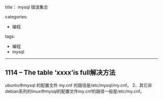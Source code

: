 title： mysql 错误集合

categories:

- 编程

tags:

- 编程
- mysql

-------

## 1114 – The table ‘xxxx’is full解决方法
ubuntu中mysql 的配置文件 my.cnf 的路径是/etc/mysql/my.cnf。
2、其它非debian系列的linux中mysql的配置文件my.cnf的路径一般是/etc/my.cnf。
